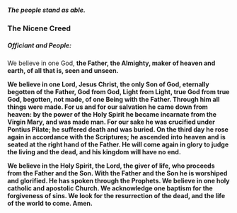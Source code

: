 ##### The people stand as able.
### The Nicene Creed
##### Officiant and **People:**
We believe in one God,
 **the Father, the Almighty,
 maker of heaven and earth,
 of all that is, seen and unseen.**

 **We believe in one Lord, Jesus Christ,
 the only Son of God,
 eternally begotten of the Father,
 God from God,
 Light from Light, true God from true God,
 begotten, not made,
 of one Being with the Father.
 Through him all things were made.
 For us and for our salvation
 	he came down from heaven:
 by the power of the Holy Spirit
 	he became incarnate from the Virgin Mary,
 	and was made man.
 For our sake he was crucified under Pontius Pilate;
 	he suffered death and was buried.
 	On the third day he rose again
 		in accordance with the Scriptures;
 	he ascended into heaven
 		and is seated at the right hand of the Father.
 He will come again in glory to judge the living and the dead,
 	and his kingdom will have no end.**

 **We believe in the Holy Spirit, the Lord, the giver of life,
 who proceeds from the Father and the Son.
 With the Father and the Son he is worshiped and glorified.
 He has spoken through the Prophets.
 We believe in one holy catholic and apostolic Church.
 We acknowledge one baptism for the forgiveness of sins.
 We look for the resurrection of the dead,
	and the life of the world to come. Amen.**
